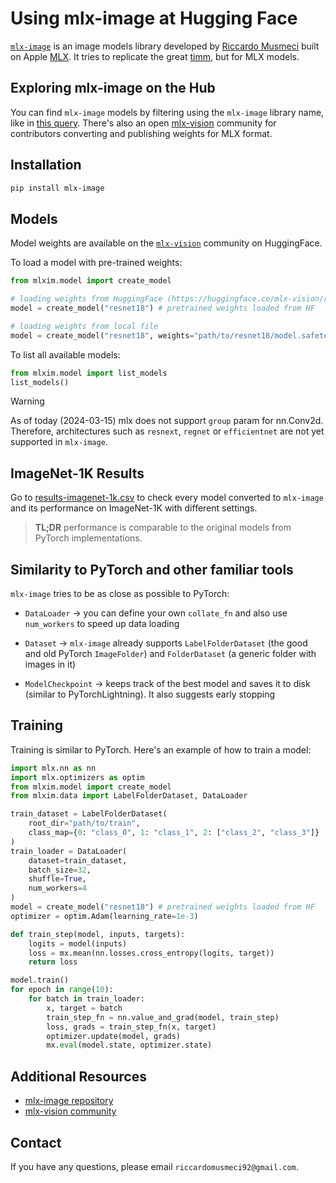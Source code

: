 # Using mlx-image at Hugging Face

[`mlx-image`](https://github.com/riccardomusmeci/mlx-image) is an image models library developed by [Riccardo Musmeci](https://github.com/riccardomusmeci) built on Apple [MLX](https://github.com/ml-explore/mlx). It tries to replicate the great [timm](https://github.com/huggingface/pytorch-image-models), but for MLX models.


## Exploring mlx-image on the Hub

You can find `mlx-image` models by filtering using the `mlx-image` library name, like in [this query](https://huggingface.co/models?library=mlx-image&sort=trending).
There's also an open [mlx-vision](https://huggingface.co/mlx-vision) community for contributors converting and publishing weights for MLX format.

## Installation

```bash
pip install mlx-image
```

## Models

Model weights are available on the [`mlx-vision`](https://huggingface.co/mlx-vision) community on HuggingFace.

To load a model with pre-trained weights:
```python
from mlxim.model import create_model

# loading weights from HuggingFace (https://huggingface.co/mlx-vision/resnet18-mlxim)
model = create_model("resnet18") # pretrained weights loaded from HF

# loading weights from local file
model = create_model("resnet18", weights="path/to/resnet18/model.safetensors")
```

To list all available models:

```python
from mlxim.model import list_models
list_models()
```
> [!WARNING]
> As of today (2024-03-15) mlx does not support `group` param for nn.Conv2d. Therefore, architectures such as `resnext`, `regnet` or `efficientnet` are not yet supported in `mlx-image`.

## ImageNet-1K Results

Go to [results-imagenet-1k.csv](https://github.com/riccardomusmeci/mlx-image/blob/main/results/results-imagenet-1k.csv) to check every model converted to `mlx-image` and its performance on ImageNet-1K with different settings.

> **TL;DR** performance is comparable to the original models from PyTorch implementations.


## Similarity to PyTorch and other familiar tools

`mlx-image` tries to be as close as possible to PyTorch:
- `DataLoader` -> you can define your own `collate_fn` and also use `num_workers` to speed up data loading
- `Dataset` -> `mlx-image` already supports `LabelFolderDataset` (the good and old PyTorch `ImageFolder`) and `FolderDataset` (a generic folder with images in it)

- `ModelCheckpoint` -> keeps track of the best model and saves it to disk (similar to PyTorchLightning). It also suggests early stopping

## Training

Training is similar to PyTorch. Here's an example of how to train a model:

```python
import mlx.nn as nn
import mlx.optimizers as optim
from mlxim.model import create_model
from mlxim.data import LabelFolderDataset, DataLoader

train_dataset = LabelFolderDataset(
    root_dir="path/to/train",
    class_map={0: "class_0", 1: "class_1", 2: ["class_2", "class_3"]}
)
train_loader = DataLoader(
    dataset=train_dataset,
    batch_size=32,
    shuffle=True,
    num_workers=4
)
model = create_model("resnet18") # pretrained weights loaded from HF
optimizer = optim.Adam(learning_rate=1e-3)

def train_step(model, inputs, targets):
    logits = model(inputs)
    loss = mx.mean(nn.losses.cross_entropy(logits, target))
    return loss

model.train()
for epoch in range(10):
    for batch in train_loader:
        x, target = batch
        train_step_fn = nn.value_and_grad(model, train_step)
        loss, grads = train_step_fn(x, target)
        optimizer.update(model, grads)
        mx.eval(model.state, optimizer.state)
```

## Additional Resources

* [mlx-image repository](https://github.com/riccardomusmeci/mlx-image)
* [mlx-vision community](https://huggingface.co/mlx-vision)

## Contact

If you have any questions, please email `riccardomusmeci92@gmail.com`.

